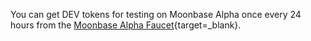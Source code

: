 You can get DEV tokens for testing on Moonbase Alpha once every 24 hours from the [Moonbase Alpha Faucet](https://apps.moonbeam.network/moonbase-alpha/faucet/){target=_blank}.